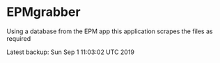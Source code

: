 # EPMgrabber
Using a database from the EPM app this application scrapes the files as required


Latest backup: Sun Sep 1 11:03:02 UTC 2019
